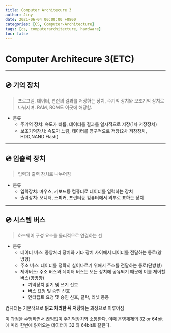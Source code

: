 ```yaml
---
title: Computer Architecure 3
author: Jiny
date: 2021-06-04 00:00:00 +0800
categories: [CS, Computer-Architecture]
tags: [cs, computerarchitecture, hardware]
toc: false
---
```

 
# Computer Architecure 3(ETC)
___

## 💿 **기억 장치**

> 프로그램, 데이터, 연산의 결과를 저장하는 장치, 주기억 장치와 보조기억 장치로 나눠지며. RAM, ROM도 이곳에 해당함. 

- 분류
  - 주기억 장치: 속도가 빠름, 데이터를 결과를 일시적으로 저장(1차 저장장치)
  - 보조기억장치: 속도가 느림, 데이터를 영구적으로 저장(2차 저장장치, HDD,NAND Flash)

___

## 💿 **입출력 장치**

> 입력과 출력 장치로 나누어짐

- 분류
  - 입력장치: 마우스, 키보드등 컴퓨터로 데이터를 입력하는 장치
  - 출력장치: 모니터, 스피커, 프린터등 컴퓨터에서 외부로 표하는 장치

___

## 💿 **시스템 버스**

> 하드웨어 구성 요소를 물리적으로 연결하는 선

- 분류
  - 데이터 버스: 중앙처리 장치와 기타 장치 사이에서 데이터를 전달하는 통로(양방향)
  - 주소 버스: 데이터를 정확히 실어나르기 위해서 주소를 전달하는 통로(단방향)
  - 제어버스: 주소 버스와 데이터 버스는 모든 장치에 공유되기 때문에 이를 제어할 버스(양방향)
    - 기억장치 읽기 및 쓰기 신호
    - 버스 요청 및 승인 신호
    - 인터럽트 요청 및 승인 신호, 클락, 리셋 등등

컴퓨터는 기본적으로 **읽고 처리한 뒤 저장**하는 과정으로 이루어짐

이 과정을 수행하면서 끊임없이 주기억장치와 소통한다. 이때 운영체제의 32 or 64bit에 따라 한번에 읽어오는 데이터가 32 와 64bit로 갈린다.